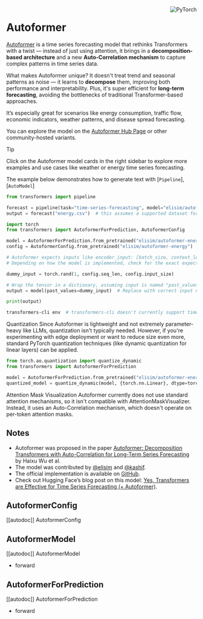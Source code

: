 <!--Copyright 2023 The HuggingFace Team. All rights reserved.

Licensed under the Apache License, Version 2.0 (the "License"); you may not use this file except in compliance with
the License. You may obtain a copy of the License at

http://www.apache.org/licenses/LICENSE-2.0

Unless required by applicable law or agreed to in writing, software distributed under the License is distributed on
an "AS IS" BASIS, WITHOUT WARRANTIES OR CONDITIONS OF ANY KIND, either express or implied. See the License for the
specific language governing permissions and limitations under the License.

⚠️ Note that this file is in Markdown but contain specific syntax for our doc-builder (similar to MDX) that may not be
rendered properly in your Markdown viewer.

-->

<div style="float: right;">
    <div class="flex flex-wrap space-x-1">
        <img alt="PyTorch" src="https://img.shields.io/badge/PyTorch-DE3412?style=flat&logo=pytorch&logoColor=white">
    </div>
</div>

# Autoformer

[Autoformer](https://huggingface.co/papers/2106.13008) is a time series forecasting model that rethinks Transformers with a twist — instead of just using attention, it brings in a **decomposition-based architecture** and a new **Auto-Correlation mechanism** to capture complex patterns in time series data.

What makes Autoformer unique? It doesn't treat trend and seasonal patterns as noise — it learns to **decompose** them, improving both performance and interpretability. Plus, it's super efficient for **long-term forecasting**, avoiding the bottlenecks of traditional Transformer-based approaches.

It’s especially great for scenarios like energy consumption, traffic flow, economic indicators, weather patterns, and disease spread forecasting.

You can explore the model on the [Autoformer Hub Page](https://huggingface.co/elisim/autoformer-energy) or other community-hosted variants.

> [!TIP]
> Click on the Autoformer model cards in the right sidebar to explore more examples and use cases like weather or energy time series forecasting.

The example below demonstrates how to generate text with [`Pipeline`], [`AutoModel`]

<hfoptions id="usage">
<hfoption id="Pipeline">

```py
from transformers import pipeline

forecast = pipeline(task="time-series-forecasting", model="elisim/autoformer-energy")
output = forecast("energy.csv")  # this assumes a supported dataset format
```
</hfoption> 

<hfoption id="AutoModel">

```py
import torch
from transformers import AutoformerForPrediction, AutoformerConfig

model = AutoformerForPrediction.from_pretrained("elisim/autoformer-energy")
config = AutoformerConfig.from_pretrained("elisim/autoformer-energy")

# Autoformer expects inputs like encoder_input: [batch_size, context_len, input_dim]
# Depending on how the model is implemented, check for the exact expected input name

dummy_input = torch.rand(1, config.seq_len, config.input_size)

# Wrap the tensor in a dictionary, assuming input is named "past_values" or similar
output = model(past_values=dummy_input)  # Replace with correct input name if different

print(output)
```
</hfoption> 

<hfoption id="transformers-cli">

```bash
transformers-cli env  # transformers-cli doesn't currently support time series inputs
```
</hfoption> 
</hfoptions>

Quantization
Since Autoformer is lightweight and not extremely parameter-heavy like LLMs, quantization isn't typically needed. However, if you're experimenting with edge deployment or want to reduce size even more, standard PyTorch quantization techniques (like dynamic quantization for linear layers) can be applied.

```py
from torch.ao.quantization import quantize_dynamic
from transformers import AutoformerForPrediction

model = AutoformerForPrediction.from_pretrained("elisim/autoformer-energy")
quantized_model = quantize_dynamic(model, {torch.nn.Linear}, dtype=torch.qint8)
```

Attention Mask Visualization
Autoformer currently does not use standard attention mechanisms, so it isn't compatible with AttentionMaskVisualizer. Instead, it uses an Auto-Correlation mechanism, which doesn't operate on per-token attention masks.

## Notes

- Autoformer was proposed in the paper [Autoformer: Decomposition Transformers with Auto-Correlation for Long-Term Series Forecasting](https://arxiv.org/abs/2106.13008) by Haixu Wu et al.
- The model was contributed by [@elisim](https://huggingface.co/elisim) and [@kashif](https://huggingface.co/kashif).
- The official implementation is available on [GitHub](https://github.com/thuml/Autoformer).
- Check out Hugging Face’s blog post on this model: [Yes, Transformers are Effective for Time Series Forecasting (+ Autoformer)](https://huggingface.co/blog/autoformer).

## AutoformerConfig

[[autodoc]] AutoformerConfig

## AutoformerModel

[[autodoc]] AutoformerModel
- forward

## AutoformerForPrediction

[[autodoc]] AutoformerForPrediction
- forward